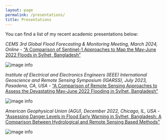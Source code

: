 ```yaml
---
layout: page
permalink: /presentations/
title: Presentations
---
```


You can find a list of my recent academic presentations below:

_CEMS 3rd Global Flood Forecasting & Monitoring Meeting, March 2024, Online_ - [“A Comparison of Sentinel-1 Approaches to Map the May-June 2022 Floods in Sylhet, Bangladesh”](https://drive.google.com/file/d/11eREHgtePGY5xNy7PuiQ7RjoXb6mNLKz/view?usp=sharing)

![image info](../images/pres3.png "Presentation 3")


_Institute of Electrical and Electronics Engineers (IEEE) International Geoscience and Remote Sensing Symposium (IGARSS), July 2023, Pasadena, CA, USA_ - [“A Comparison of Remote Sensing Approaches to Assess the Devastating May-June 2022 Flooding in Sylhet, Bangladesh”](https://drive.google.com/file/d/1WzTTe189PvqW6jx2WFvjMq3vR3rCYu3J/view?usp=sharing)


![image info](../images/pres2.PNG "Presentation 2")


_American Geophysical Union (AGU), December 2022, Chicago, IL, USA_ - [“Assessing Danger Levels in Flood Early Warning in Sylhet, Bangladesh: A Comparison Between Hydrological and Remote Sensing Based Methods”](https://drive.google.com/file/d/157xUysEYhqSzgEU3jW05oLFvkKjDsqNO/view?usp=sharing)


![image info](../images/pres1.PNG "Presentation 1")




